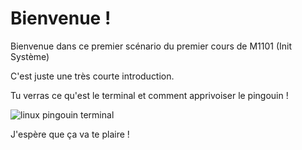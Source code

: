 # Bienvenue !

Bienvenue dans ce premier scénario du premier cours de M1101 (Init Système)

C'est juste une très courte introduction.

Tu verras ce qu'est le terminal et comment apprivoiser le pingouin !

<img src="./images/linux_pinguin_terminal.jpg" alt="linux pingouin terminal"/>

J'espère que ça va te plaire !
